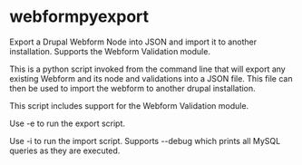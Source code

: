 webformpyexport
===============

Export a Drupal Webform Node into JSON and import it to another installation. Supports the Webform Validation module.

This is a python script invoked from the command line that will export any existing Webform and its node and validations into a JSON file. This file can then be used to import the webform to another drupal installation.

This script includes support for the Webform Validation module.

Use -e to run the export script.

Use -i to run the import script. Supports --debug which prints all MySQL queries as they are executed.
